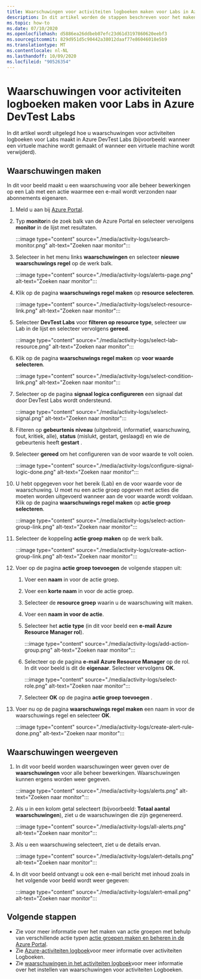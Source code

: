 ```yaml
---
title: Waarschuwingen voor activiteiten logboeken maken voor Labs in Azure DevTest Labs
description: In dit artikel worden de stappen beschreven voor het maken van waarschuwingen voor het activiteiten logboek voor Lab in Azure DevTest Labs.
ms.topic: how-to
ms.date: 07/10/2020
ms.openlocfilehash: d5886ea26ddbeb07efc23d61d3197860620eebf3
ms.sourcegitcommit: 829d951d5c90442a38012daaf77e86046018e5b9
ms.translationtype: MT
ms.contentlocale: nl-NL
ms.lasthandoff: 10/09/2020
ms.locfileid: "90526354"
---
```

# <a name="create-activity-log-alerts-for-labs-in-azure-devtest-labs"></a>Waarschuwingen voor activiteiten logboeken maken voor Labs in Azure DevTest Labs
In dit artikel wordt uitgelegd hoe u waarschuwingen voor activiteiten logboeken voor Labs maakt in Azure DevTest Labs (bijvoorbeeld: wanneer een virtuele machine wordt gemaakt of wanneer een virtuele machine wordt verwijderd).

## <a name="create-alerts"></a>Waarschuwingen maken
In dit voor beeld maakt u een waarschuwing voor alle beheer bewerkingen op een Lab met een actie waarmee een e-mail wordt verzonden naar abonnements eigenaren. 

1. Meld u aan bij [Azure Portal](https://portal.azure.com).
1. Typ **monitor**in de zoek balk van de Azure Portal en selecteer vervolgens **monitor** in de lijst met resultaten. 

    :::image type="content" source="./media/activity-logs/search-monitor.png" alt-text="Zoeken naar monitor":::        
1. Selecteer in het menu links **waarschuwingen** en selecteer **nieuwe waarschuwings regel** op de werk balk. 

    :::image type="content" source="./media/activity-logs/alerts-page.png" alt-text="Zoeken naar monitor":::    
1. Klik op de pagina **waarschuwings regel maken** op **resource selecteren**. 

    :::image type="content" source="./media/activity-logs/select-resource-link.png" alt-text="Zoeken naar monitor":::        
1. Selecteer **DevTest Labs** voor **filteren op resource type**, selecteer uw Lab in de lijst en selecteer vervolgens **gereed**.

    :::image type="content" source="./media/activity-logs/select-lab-resource.png" alt-text="Zoeken naar monitor":::
1. Klik op de pagina **waarschuwings regel maken** op **voor waarde selecteren**. 

    :::image type="content" source="./media/activity-logs/select-condition-link.png" alt-text="Zoeken naar monitor":::    
1. Selecteer op de pagina **signaal logica configureren** een signaal dat door DevTest Labs wordt ondersteund. 

    :::image type="content" source="./media/activity-logs/select-signal.png" alt-text="Zoeken naar monitor":::
1. Filteren op **gebeurtenis niveau** (uitgebreid, informatief, waarschuwing, fout, kritiek, alle), **status** (mislukt, gestart, geslaagd) en wie de gebeurtenis heeft **gestart** . 
1. Selecteer **gereed** om het configureren van de voor waarde te volt ooien. 

    :::image type="content" source="./media/activity-logs/configure-signal-logic-done.png" alt-text="Zoeken naar monitor":::
1. U hebt opgegeven voor het bereik (Lab) en de voor waarde voor de waarschuwing. U moet nu een actie groep opgeven met acties die moeten worden uitgevoerd wanneer aan de voor waarde wordt voldaan. Klik op de pagina **waarschuwings regel maken** op **actie groep selecteren**. 

    :::image type="content" source="./media/activity-logs/select-action-group-link.png" alt-text="Zoeken naar monitor":::
1. Selecteer de koppeling **actie groep maken** op de werk balk. 

    :::image type="content" source="./media/activity-logs/create-action-group-link.png" alt-text="Zoeken naar monitor":::
1. Voer op de pagina **actie groep toevoegen** de volgende stappen uit:
    1. Voer een **naam** in voor de actie groep.
    1. Voer een **korte naam** in voor de actie groep. 
    1. Selecteer de **resource groep** waarin u de waarschuwing wilt maken. 
    1. Voer een **naam in voor de actie**. 
    1. Selecteer het **actie type** (in dit voor beeld een **e-mail Azure Resource Manager rol**). 

        :::image type="content" source="./media/activity-logs/add-action-group.png" alt-text="Zoeken naar monitor":::
    1. Selecteer op de pagina **e-mail Azure Resource Manager** op de rol. In dit voor beeld is dit de **eigenaar**. Selecteer vervolgens **OK**. 

        :::image type="content" source="./media/activity-logs/select-role.png" alt-text="Zoeken naar monitor":::            
    1. Selecteer **OK** op de pagina **actie groep toevoegen** . 
1. Voer nu op de pagina **waarschuwings regel maken** een naam in voor de waarschuwings regel en selecteer **OK**. 

    :::image type="content" source="./media/activity-logs/create-alert-rule-done.png" alt-text="Zoeken naar monitor":::

## <a name="view-alerts"></a>Waarschuwingen weergeven 
1. In dit voor beeld worden waarschuwingen weer geven over de **waarschuwingen** voor alle beheer bewerkingen. Waarschuwingen kunnen ergens worden weer gegeven. 

    :::image type="content" source="./media/activity-logs/alerts.png" alt-text="Zoeken naar monitor":::
1. Als u in een kolom getal selecteert (bijvoorbeeld: **Totaal aantal waarschuwingen**), ziet u de waarschuwingen die zijn gegenereerd. 

    :::image type="content" source="./media/activity-logs/all-alerts.png" alt-text="Zoeken naar monitor":::
1. Als u een waarschuwing selecteert, ziet u de details ervan. 

    :::image type="content" source="./media/activity-logs/alert-details.png" alt-text="Zoeken naar monitor":::
1. In dit voor beeld ontvangt u ook een e-mail bericht met inhoud zoals in het volgende voor beeld wordt weer gegeven: 

    :::image type="content" source="./media/activity-logs/alert-email.png" alt-text="Zoeken naar monitor":::

## <a name="next-steps"></a>Volgende stappen
- Zie voor meer informatie over het maken van actie groepen met behulp van verschillende actie typen [actie groepen maken en beheren in de Azure Portal](../azure-monitor/platform/action-groups.md).
- Zie  [Azure-activiteiten logboek](../azure-monitor/platform/activity-log.md)voor meer informatie over activiteiten Logboeken.
- Zie [waarschuwingen in het activiteiten logboek](../azure-monitor/platform/activity-log-alerts.md)voor meer informatie over het instellen van waarschuwingen voor activiteiten Logboeken.

